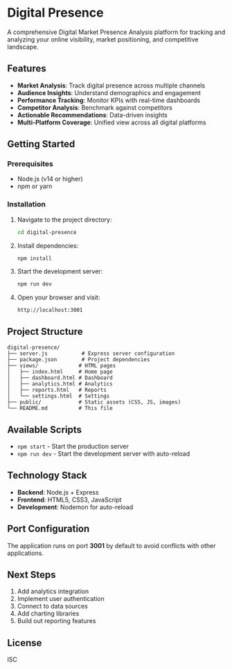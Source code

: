 # Digital Presence

A comprehensive Digital Market Presence Analysis platform for tracking and analyzing your online visibility, market positioning, and competitive landscape.

## Features

- **Market Analysis**: Track digital presence across multiple channels
- **Audience Insights**: Understand demographics and engagement
- **Performance Tracking**: Monitor KPIs with real-time dashboards
- **Competitor Analysis**: Benchmark against competitors
- **Actionable Recommendations**: Data-driven insights
- **Multi-Platform Coverage**: Unified view across all digital platforms

## Getting Started

### Prerequisites

- Node.js (v14 or higher)
- npm or yarn

### Installation

1. Navigate to the project directory:
   ```bash
   cd digital-presence
   ```

2. Install dependencies:
   ```bash
   npm install
   ```

3. Start the development server:
   ```bash
   npm run dev
   ```

4. Open your browser and visit:
   ```
   http://localhost:3001
   ```

## Project Structure

```
digital-presence/
├── server.js           # Express server configuration
├── package.json        # Project dependencies
├── views/             # HTML pages
│   ├── index.html     # Home page
│   ├── dashboard.html # Dashboard
│   ├── analytics.html # Analytics
│   ├── reports.html   # Reports
│   └── settings.html  # Settings
├── public/            # Static assets (CSS, JS, images)
└── README.md          # This file
```

## Available Scripts

- `npm start` - Start the production server
- `npm run dev` - Start the development server with auto-reload

## Technology Stack

- **Backend**: Node.js + Express
- **Frontend**: HTML5, CSS3, JavaScript
- **Development**: Nodemon for auto-reload

## Port Configuration

The application runs on port **3001** by default to avoid conflicts with other applications.

## Next Steps

1. Add analytics integration
2. Implement user authentication
3. Connect to data sources
4. Add charting libraries
5. Build out reporting features

## License

ISC








